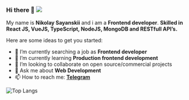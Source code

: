 ### Hi there 👋 ![](https://komarev.com/ghpvc/?username=nikolaysarody)

My name is **Nikolay Sayanskii** and i am a **Frontend developer**. **Skilled in React JS, VueJS, TypeScript, NodeJS, MongoDB and RESTfull API’s.**

Here are some ideas to get you started:

- 🔭 I’m currently searching a job as **Frontend developer**
- 🌱 I’m currently learning **Production frontend development**
- 👯 I’m looking to collaborate on open source/commercial projects
- 💬 Ask me about **Web Development**
- 📫 How to reach me: **[Telegram](https://t.me/sarodinsky)**

![Top Langs](https://github-readme-stats.vercel.app/api/top-langs/?username=nikolaysarody&layout=compact&theme=dark&hide_border=true)
